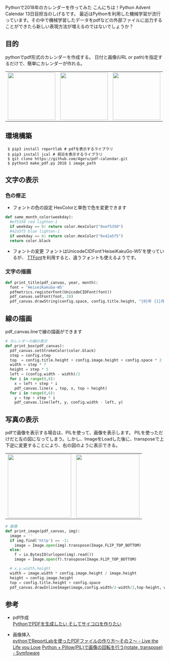 Pythonで2018年のカレンダーを作ってみた
こんにちは！Python Advent Calendar 13日目担当のしげるです。
最近はPythonを利用した機械学習が流行っています。その中で機械学習したデータをpdfなどの外部ファイルに出力することができたら新しい表現方法が増えるのではないでしょうか？

## 目的
pythonでpdf形式のカレンダーを作成する。
日付と画像(URL or path)を指定するだけで、簡単にカレンダーが作れる。

<table>
<tr><td><img src='https://qiita-image-store.s3.amazonaws.com/0/64677/bb82f6d6-fab5-326f-56dd-238ce22308c4.png' width='150px'></td>
<td><img src='https://qiita-image-store.s3.amazonaws.com/0/64677/4b51136a-7150-e50d-47eb-0510271fb61d.png' width='150px'></td>
<td><img src='https://qiita-image-store.s3.amazonaws.com/0/64677/0a49c3de-fe27-4e9c-f05e-d7bdf2561d47.png' width='150px'></td>
</tr>
</table>

## 環境構築
```
 $ pip3 install reportlab # pdfを表示するライブラリ
 $ pip3 install jcal # 祝日を表示するライブラリ
 $ git clone https://github.com/4geru/pdf-calendar.git
 $ python3 make_pdf.py 2018 1 image_path
```

## 文字の表示
### 色の修正
- フォントの色の設定 HexColorと単色で色を変更できます

```python:make_pdf.py
def same_month_color(weekday):
  #ef5350 red lighten-1
  if weekday == 0: return color.HexColor("0xef5350")
  #42a5f5 blue lighten-1 
  if weekday == 6: return color.HexColor("0x42a5f5")
  return color.black
```

- フォントの変更
フォントはUnicodeCIDFont'HeiseiKakuGo-W5'を使っているが、
[TTFont](http://www.llul.info/entry/2016/11/04/python%E3%81%A7ReportLab%E3%82%92%E4%BD%BF%E3%81%A3%E3%81%9FPDF%E3%83%95%E3%82%A1%E3%82%A4%E3%83%AB%E3%81%AE%E4%BD%9C%E3%82%8A%E6%96%B9%EF%BC%88%E3%83%81%E3%83%BC%E3%83%88%E7%9A%84%E3%81%AA%EF%BC%89)を利用すると、違うフォントも使えるようです。

### 文字の描画
```python:make_pdf.py
def print_title(pdf_canvas, year, month):
  font = 'HeiseiKakuGo-W5'
  pdfmetrics.registerFont(UnicodeCIDFont(font))
  pdf_canvas.setFont(font, 20)
  pdf_canvas.drawString(config.space, config.title.height, "{0}年 {1}月のカレンダー".format(year, month))
```

## 線の描画

pdf_canvas.lineで線の描画ができます

```python:make_pdf.py
# カレンダーの線の表示
def print_box(pdf_canvas):
  pdf_canvas.setStrokeColor(color.black)
  step = config.step
  top  = config.title.height + config.image.height + config.space * 2
  width = step * 7
  height = step * 5
  left = (config.width - width)/2
  for i in range(0,8):
    x = left + step * i
    pdf_canvas.line(x , top, x, top + height)
  for i in range(0,6):
    y = top + step * i
    pdf_canvas.line(left, y, config.width - left, y)
```

## 写真の表示

pdfで画像を表示する場合は、PILを使って、画像を表示します。
PILを使っただけだと左の図になってしまう。しかし、ImageをLoadした後に、transposeで上下逆に変更することにより、右の図のように表示できる。

<table><tr><td>
<img src="https://qiita-image-store.s3.amazonaws.com/0/64677/bf354ce7-108f-1f00-3c6c-267b5703d891.png" width="200px">
</td><td>
<img src="https://qiita-image-store.s3.amazonaws.com/0/64677/122f91df-5d1a-79db-ece0-8b13bfe53f88.png" width="200px">
</td></tr></table>

```python:make_pdf.py
# 画像
def print_image(pdf_canvas, img):
  image = ''
  if img.find('http') == -1:
    image = Image.open(img).transpose(Image.FLIP_TOP_BOTTOM)
  else:
    f = io.BytesIO(urlopen(img).read())
    image = Image.open(f).transpose(Image.FLIP_TOP_BOTTOM)

  # x,y,width,height
  width = image.width * config.image.height / image.height
  height = config.image.height
  top = config.title.height + config.space
  pdf_canvas.drawInlineImage(image,config.width/2-width/2,top-height, width, height)
```

## 参考
- pdf作成  
[PythonでPDFを生成したい そしてサイコロを作りたい](http://o-tomox.hatenablog.com/entry/2013/07/22/221158)

- 画像挿入  
[pythonでReportLabを使ったPDFファイルの作り方〜その２〜 - Live the Life you Love](http://www.llul.info/entry/2016/11/07/python%E3%81%A7ReportLab%E3%82%92%E4%BD%BF%E3%81%A3%E3%81%9FPDF%E3%83%95%E3%82%A1%E3%82%A4%E3%83%AB%E3%81%AE%E4%BD%9C%E3%82%8A%E6%96%B9%E3%80%9C%E3%81%9D%E3%81%AE%EF%BC%92%E3%80%9C)
[Python + Pillow(PIL)で画像の回転を行う(rotate, transpose) - Symfoware](http://symfoware.blog68.fc2.com/blog-entry-1533.html)
